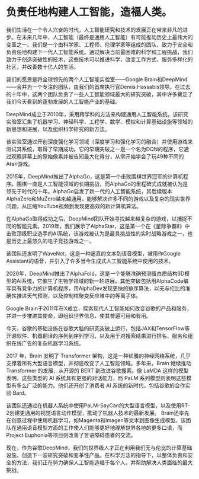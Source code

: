 # 负责任地构建人工智能，造福人类。

我们生活在一个令人兴奋的时代，人工智能研究和技术的发展正在带来非凡的进步。在未来几年中，人工智能（最终是通用人工智能）有可能推动历史上最伟大的变革之一。我们是一个由科学家、工程师、伦理学家等组成的团队，致力于安全和负责任地构建下一代人工智能系统。通过解决当前最困难的科学和工程挑战，我们致力于创造突破性的技术，这些技术可以推进科学、改变工作方式、服务多样化的社区，并改善数十亿人的生活。

我们的愿景是将全球领先的两个人工智能实验室——Google Brain和DeepMind——合并为一个专注的团队，由我们的首席执行官Demis Hassabis领导。在过去的十年中，这两个团队负责了一些人工智能领域最大的研究突破，其中许多奠定了我们今天看到的蓬勃发展的人工智能产业的基础。

DeepMind成立于2010年，采用跨学科的方法来构建通用人工智能系统。该研究实验室汇集了机器学习、神经科学、工程学、数学、模拟和计算基础设施等领域的新思想和进展，以及组织科学研究的新方法。

该实验室通过开创深度强化学习领域（深度学习和强化学习的融合）并使用游戏来测试其系统，取得了早期成功。它的早期突破之一是一个名为DQN的程序，它通过观察屏幕上的原始像素并被告知最大化得分，从零开始学会了玩49种不同的Atari游戏。

2015年，DeepMind推出了AlphaGo，这是第一个击败围棋世界冠军的计算机程序。围棋一直是人工智能领域的长期挑战，而AlphaGo的里程碑式成就被认为是领先于时代的十年。AlphaGo启发了新一代的人工智能系统，其后续版本AlphaZero和MuZero越来越通用，能够解决许多不同的游戏以及复杂的现实世界问题，从压缩YouTube视频到发现更高效的新计算机算法。

在AlphaGo取得成功之后，DeepMind团队开始寻找越来越复杂的游戏，以捕捉不同的智能元素。2019年，我们展示了AlphaStar，这是第一个在《星际争霸II》中击败顶级职业选手的AI系统，该游戏被认为是最具挑战性的实时战略游戏之一，也是历史上最悠久的电子竞技游戏之一。

该团队还发明了WaveNet，这是一种逼真的文本到语音模型，被用作Google Assistant的语音，并引入了许多当今生成式人工智能系统中使用的技术。

2020年，DeepMind推出了AlphaFold，这是一个能够准确预测蛋白质结构3D模型的AI系统，它催生了生物学领域的新一轮进展。其他突破包括用AlphaCode编写具有竞争力的计算机程序，用AlphaDev发现更快的排序算法，以无与伦比的准确性推进天气预测，以及控制核聚变反应堆中的等离子体。

Google Brain于2011年在X成立，探索现代人工智能如何改变谷歌的产品和服务，并进一步推进其使命，即组织世界信息，使其普遍可用和有用。

今天，谷歌的基础设施在谷歌大脑的研究突破上运行，包括JAX和TensorFlow等开源软件、机器翻译的序列到序列学习，以及用于对搜索结果进行排名、服务和组织在线广告的复杂机器学习系统。

2017 年，Brain 发明了 Transformer 架构，这是一种优雅的神经网络系统，几乎支撑着所有大型语言模型，并彻底改变了人工智能领域。多年来，Brain 继续推动 Transformer 的发展，从开源的 BERT 到改进谷歌搜索。像 LaMDA 这样的模型表明，这些类型的 AI 系统具有更强的对话能力，而 PaLM 系列模型则表明这些模型有多么广泛的能力。他们还开创了消费者 AI 系统的新时代，包括谷歌的合作实验 Bard。

该团队还通过在机器人系统中使用PaLM-SayCan的大型语言模型，以及使用RT-2创建更通用的视觉语言动作模型，推动了机器人技术的最新发展。 Brain还率先在创意过程中使用机器学习，如Magenta和Imagen等文本到图像生成模型。该团队在通用语音模型方面的工作使人们能够更好地理解世界各地的更多口语，而Project Euphonia等项目则改善了言语障碍患者的交流。

现在，作为谷歌DeepMind，我们的世界级人才正在利用我们无与伦比的计算基础设施，创造下一波研究突破和变革性产品。在科学方法的指导下，以整体负责和安全的方法，我们正在努力确保人工智能造福于每个人，并帮助解决人类面临的最大挑战。

